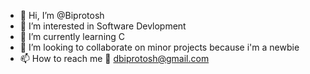 - 👋 Hi, I’m @Biprotosh
- 👀 I’m interested in Software Devlopment
- 🌱 I’m currently learning C
- 💞️ I’m looking to collaborate on minor projects because i'm a newbie
- 📫 How to reach me 📧 dbiprotosh@gmail.com  

<!---
Biprotosh/Biprotosh is a ✨ special ✨ repository because its `README.md` (this file) appears on your GitHub profile.
You can click the Preview link to take a look at your changes.
--->
